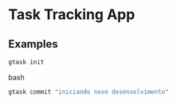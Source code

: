 # Task Tracking App



## Examples
``` bash 
gtask init
```
bash

``` bash
gtask commit "iniciando novo desenvolvimento"
```
